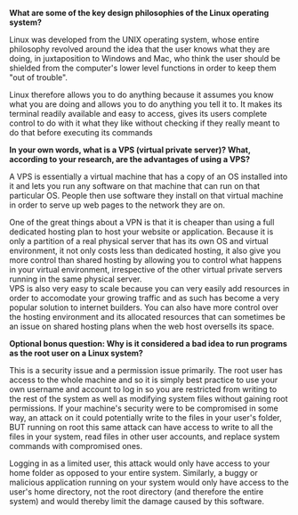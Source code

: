 **What are some of the key design philosophies of the Linux operating system?**

Linux was developed from the UNIX operating system, whose entire philosophy revolved around the idea that the user knows what they are doing, in juxtaposition to Windows and Mac, who think the user should be shielded from the computer's lower level functions in order to keep them "out of trouble". 

Linux therefore allows you to do anything because it assumes you know what you are doing and allows you to do anything you tell it to.  It makes its terminal readily available and easy to access, gives its users complete control to do with it what they like without checking if they really meant to do that before executing its commands

**In your own words, what is a VPS (virtual private server)? What, according to your research, are the advantages of using a VPS?**

A VPS is essentially a virtual machine that has a copy of an OS installed into it and lets you run any software on that machine that can run on that particular OS.  People then use software they install on that virtual machine in order to serve up web pages to the network they are on. 

One of the great things about a VPN is that it is cheaper than using a full dedicated hosting plan to host your website or application.  Because it is only a partition of a real physical server that has its own OS and virtual environment, it not only costs less than dedicated hosting, it also give you more control than shared hosting by allowing you to control what happens in your virtual environment, irrespective of the other virtual private servers running in the same physical server.  
VPS is also very easy to scale because you can very easily add resources in order to accomodate your growing traffic and as such has become a very popular solution to internet builders.  You can also have more control over the hosting environment and its allocated resources that can sometimes be an issue on shared hosting plans when the web host oversells its space.  


**Optional bonus question: Why is it considered a bad idea to run programs as the root user on a Linux system?**

This is a security issue and a permission issue primarily.  The root user has access to the whole machine and so it is simply best practice to use your own username and account to log in so you are restricted from writing to the rest of the system as well as modifying system files without gaining root permissions.  If your machine's security were to be compromised in some way, an attack on it could potentially write to the files in your user's folder, BUT running on root this same attack can have access to write to all the files in your system, read files in other user accounts, and replace system commands with compromised ones.  

Logging in as a limited user, this attack would only have access to your home folder as opposed to your entire system.  Similarly, a buggy or malicious application running on your system would only have access to the user's home directory, not the root directory (and therefore the entire system) and would thereby limit the damage caused by this software.  